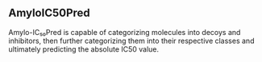 ## AmyloIC50Pred
Amylo-IC₅₀Pred is capable of categorizing molecules into decoys and inhibitors, then further categorizing them into their respective classes and ultimately predicting the absolute IC50 value.
